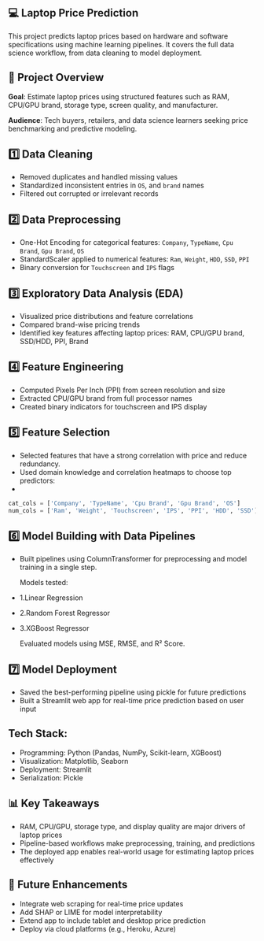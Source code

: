 **💻 Laptop Price Prediction**
---
This project predicts laptop prices based on hardware and software specifications using machine learning pipelines. It covers the full data science workflow, from data cleaning to model deployment.

📌 Project Overview
---
**Goal**: Estimate laptop prices using structured features such as RAM, CPU/GPU brand, storage type, screen quality, and manufacturer.

**Audience**: Tech buyers, retailers, and data science learners seeking price benchmarking and predictive modeling.


1️⃣ Data Cleaning
---
- Removed duplicates and handled missing values
- Standardized inconsistent entries in `OS`, and `brand` names
- Filtered out corrupted or irrelevant records

  
2️⃣ Data Preprocessing
---
- One-Hot Encoding for categorical features: `Company`, `TypeName`, `Cpu Brand`, `Gpu Brand`, `OS`
- StandardScaler applied to numerical features: `Ram`, `Weight`, `HDD`, `SSD`, `PPI`
- Binary conversion for `Touchscreen` and `IPS` flags

  
3️⃣ Exploratory Data Analysis (EDA)
---
- Visualized price distributions and feature correlations
- Compared brand-wise pricing trends
- Identified key features affecting laptop prices: RAM, CPU/GPU brand, SSD/HDD, PPI, Brand

  
4️⃣ Feature Engineering
---
- Computed Pixels Per Inch (PPI) from screen resolution and size 
- Extracted CPU/GPU brand from full processor names
- Created binary indicators for touchscreen and IPS display


5️⃣ Feature Selection
---
- Selected features that have a strong correlation with price and reduce redundancy.
- Used domain knowledge and correlation heatmaps to choose top predictors:
- 
```python
cat_cols = ['Company', 'TypeName', 'Cpu Brand', 'Gpu Brand', 'OS']
num_cols = ['Ram', 'Weight', 'Touchscreen', 'IPS', 'PPI', 'HDD', 'SSD']
```

6️⃣ Model Building with Data Pipelines
---
- Built pipelines using ColumnTransformer for preprocessing and model training in a single step.
  
  Models tested:
- 1.Linear Regression
- 2.Random Forest Regressor
- 3.XGBoost Regressor
  
  Evaluated models using MSE, RMSE, and R² Score.


7️⃣ Model Deployment
---
- Saved the best-performing pipeline using pickle for future predictions
- Built a Streamlit web app for real-time price prediction based on user input


Tech Stack:
---
- Programming: Python (Pandas, NumPy, Scikit-learn, XGBoost)
- Visualization: Matplotlib, Seaborn
- Deployment: Streamlit
- Serialization: Pickle


📊 Key Takeaways
---
- RAM, CPU/GPU, storage type, and display quality are major drivers of laptop prices
- Pipeline-based workflows make preprocessing, training, and predictions
- The deployed app enables real-world usage for estimating laptop prices effectively


🚀 Future Enhancements
---
- Integrate web scraping for real-time price updates
- Add SHAP or LIME for model interpretability
- Extend app to include tablet and desktop price prediction
- Deploy via cloud platforms (e.g., Heroku, Azure)



